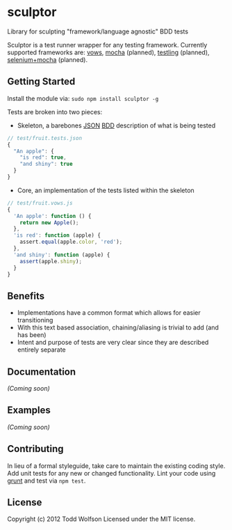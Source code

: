 # sculptor

Library for sculpting "framework/language agnostic" BDD tests

Sculptor is a test runner wrapper for any testing framework. Currently supported frameworks are: [vows][vows], [mocha][mocha] (planned), [testling][testling] (planned), [selenium+mocha][selenium] (planned).

[vows]: http://vowsjs.org/
[mocha]: http://visionmedia.github.com/mocha/
[testling]: http://testling.com/
[selenium]: https://github.com/Camme/webdriverjs

## Getting Started
Install the module via: `sudo npm install sculptor -g`

Tests are broken into two pieces:
- Skeleton, a barebones [JSON][json] [BDD][bdd] description of what is being tested
```javascript
// test/fruit.tests.json
{
  "An apple": {
    "is red": true,
    "and shiny": true
  }
}
```

- Core, an implementation of the tests listed within the skeleton
```javascript
// test/fruit.vows.js
{
  'An apple': function () {
    return new Apple();
  },
  'is red': function (apple) {
    assert.equal(apple.color, 'red');
  },
  'and shiny': function (apple) {
    assert(apple.shiny);
  }
}
```

## Benefits
- Implementations have a common format which allows for easier transitioning
- With this text based association, chaining/aliasing is trivial to add (and has been)
- Intent and purpose of tests are very clear since they are described entirely separate

[json]: http://json.org/
[bdd]: http://en.wikipedia.org/wiki/Behavior-driven_development
[examples]: https://github.com/twolfson/sculptor/tree/master/examples

## Documentation
_(Coming soon)_

## Examples
_(Coming soon)_

## Contributing
In lieu of a formal styleguide, take care to maintain the existing coding style. Add unit tests for any new or changed functionality. Lint your code using [grunt](https://github.com/gruntjs/grunt) and test via `npm test`.

## License
Copyright (c) 2012 Todd Wolfson
Licensed under the MIT license.

